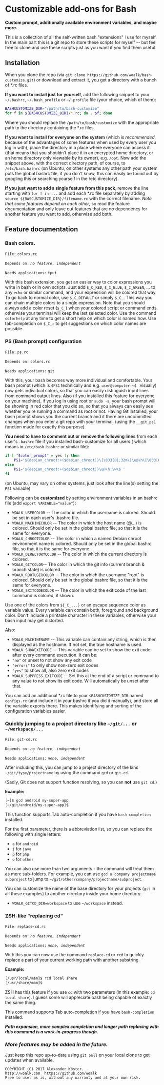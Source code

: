 # Customizable add-ons for Bash
**Custom prompt, additionally available environment variables, and maybe more.**

This is a collection of all the self-written bash "extensions" I use for myself.
In the main part this is a git repo to store these scripts for myself -- but feel free to clone and use these scripts just as you want if you find them useful.

## Installation
When you clone the repo (via `git clone https://github.com/woalk/bash-customize.git`) or download and extract it, you get a directory with a bunch of \*.rc files.

**If you want to install just for yourself**, add the following snippet to your `~/.bashrc`, `~/.bash_profile` or `~/.profile` file (your choice, which of them):
```sh
BASHCUSTOMIZE_DIR="/path/to/bash-customize"
for f in ${BASHCUSTOMIZE_DIR}/*.rc; do . $f; done
```
Where you should replace the `/path/to/bash/customize` with the appropriate path to the directory containing the \*.rc files.

**If you want to install for everyone on the system** (which is *recommended*, because of the advantages of some features when used by every user you log in with), place the directory in a place where everyone can access it (that means that you shouldn't place it in an encrypted home directory, or an home directory only viewable by its owner), e.g. `/opt`.
Now add the snippet above, with the correct directory path, of course, to `/etc/bash.bashrc` (on Ubuntu, on other systems any other path your system puts the global bashrc file, if you don't know, this can easily be found out by googling this or searching yourself in the /etc directory).

**If you just want to add a single feature from this pack**, remove the line starting with `for f in ...` and add each \*.rc file separately by adding `source ${BASCUSTOMIZE_DIR}/filename.rc` with the correct filename.
*Note that some features depend on each other*, so read the feature documentation and only leave out features that are no dependency for another feature you want to add, otherwise add both.

## Feature documentation
### Bash colors.

`File:` `colors.rc`

`Depends on:` *`no feature, independent`*

`Needs applications:` `tput`

With this bash extension, you get an easier way to color expressions you write in bash or in own scripts.
Just add `$_C_RED`, `$_C_BLUE`, `$_C_GREEN`, ... to any `echo` or similar command, and your expression will be colored that way.
To go back to normal color, use `$_C_DEFAULT` or simply `$_C_`. This way you can chain multiple colors to a single expression.
Note that you should always add a color reset (`$_C_`) when your colored script or command ends, otherwise your terminal will keep the last selected color.
Use the command `colorhelp` at any time to get a short help on which color is named how. Use tab-completion on `$_C_→` to get suggestions on which color names are possible.

### PS (Bash prompt) configuration
`File:` `ps.rc`

`Depends on:` `colors.rc`

`Needs applications:` `git`

With this, your bash becomes way more individual and comfortable.
Your bash prompt (which is `$PS1` technically and e.g. `user@computer:~$ ` visually) now gets individual colors, so that you can easily distinguish input lines from command output lines.
Also (if you installed this feature for everyone on your machine), if you log in using root or `sudo -s`, your bash prompt will be showing in red color that you did so, so that you always can easily see whether you're running a command as root or not.
Having Git installed, your bash prompt shows you the current branch and if there are uncommitted changes when you enter a git repo with your terminal. (using the `__git_ps1` function made for exactly this purpose).

**You need to have to comment out or remove the following lines** from each user's `.bashrc` file if you installed bash-customize for all users ( which means in `/etc/bash.bashrc` or similar file):
```sh
if [ "$color_prompt" = yes ]; then
    PS1='${debian_chroot:+($debian_chroot)}\[\033[01;32m\]\u@\h\[\033[00m\]:\[\033[01;34m\]\w\[\033[00m\]\$ '
else
    PS1='${debian_chroot:+($debian_chroot)}\u@\h:\w\$ '
fi
```
(on Ubuntu, may vary on other systems, just look after the line(s) setting the `PS1` variable)

Following can be **customized** by setting environment variables in an bashrc file (add `export VARIABLE="value"`):

- `WOALK_USERCOLOR` -- The color in which the username is colored. Should be set in each user's .bashrc file.
- `WOALK_MACHINECOLOR` -- The color in which the host name (@...) is colored. Should only be set in the global bashrc file, so that it is the same for everyone.
- `WOALK_CHROOTCOLOR` -- The color in which a named Debian chroot environment name is colored. Should only be set in the global bashrc file, so that it is the same for everyone.
- `WOALK_DIRECTORYCOLOR` -- The color in which the current directory is colored.
- `WOALK_GITCOLOR`-- The color in which the git info (current branch & branch state) is colored.
- `WOALK_ROOTUSERCOLOR` -- The color in which the username "root" is colored. Should only be set in the global bashrc file, so that it is the same for everyone.
- `WOALK_EXITCODECOLOR` -- The color in which the exit code of the last command is colored, if shown.

Use one of the colors from `${_C_...}` or an escape sequence color as variable value.
Every variable can contain both, foreground and background color.
Don't include a printable character in these variables, otherwise your bash input may get distorted.

Also:

- `WOALK_MACHINENAME` -- This variable can contain any string, which is then displayed as the hostname. If not set, the true hostname is used.
- `WOALK_SHOWEXITCODE` -- This variable can be set to show the exit code after every command execution. It can be:
 - `"no"` or unset to not show any exit code
 - `"errors"` to only show non-zero exit codes
 - `"yes"` to show all, also zero exit codes
- `WOALK_SUPPRESS_EXITCODE` -- Set this at the end of a script or command to any value to not show its exit code. Will automatically be unset after that.

You can add an additional \*.rc file to your `$BASHCUSTOMIZE_DIR` named `configs.rc` (and include it in your bashrc if you did it manually), and store all the variable exports there. This makes identifying and sorting of the configuration variables easier.

### Quickly jumping to a project directory like `~/git/...` or `~/workspace/...`

`File:` `git-cd.rc`

`Depends on:` *`no feature, independent`*

`Needs applications:` *`none, independent`*

After including this, you can jump to a project directory of the kind `~/git/type/projectname` by using the command `gcd` or `git-cd`.

(Sadly, Git does not support function resolving, so you can **not** use `git cd`.)

**Example:**
```sh
[~]$ gcd android my-super-app
[~/git/android/my-super-app]$
```

This function supports Tab auto-completion if you have `bash-completion` installed.

For the first parameter, there is a abbreviation list, so you can replace the following with single letters:

- `a` for `android`
- `j` for `java`
- `p` for `php`
- `o` for `other`

You can also use more than two arguments - the command will treat them as more sub-folders.
For example, you can use `gcd o company projectname subproject` to jump to `~/git/other/company/projectname/subproject`.

You can customize the name of the base directory for your projects (`git` in all these examples) to another directory inside your home directory:

- `WOALK_GITCD_DIR=workspace` to use `~/workspace` instead.

### ZSH-like "replacing cd"

`File:` `replace-cd.rc`

`Depends on:` *`no feature, independent`*

`Needs applications:` *`none, independent`*

With this you can now use the command `replace-cd` or `rcd` to quickly replace a part of your current working path with another substring.

**Example:**
```sh
[/usr/local/man]$ rcd local share
[/usr/share/man]$
```

ZSH has this feature if you use `cd` with two parameters (in this example: `cd local share`).
I guess some will appreciate bash being capable of exactly the same thing.

This command supports Tab auto-completion if you have `bash-completion` installed.

**_Path expansion, more complex completion and longer path replacing with this command is a work-in-progress though._**

### *More features may be added in the future.*
Just keep this repo up-to-date using `git pull` on your local clone to get updates when available.


```
COPYRIGHT (C) 2017 Alexander Köster.
http://woalk.com  https://github.com/woalk
Free to use, as is, without any warranty and at your own risk.
```
